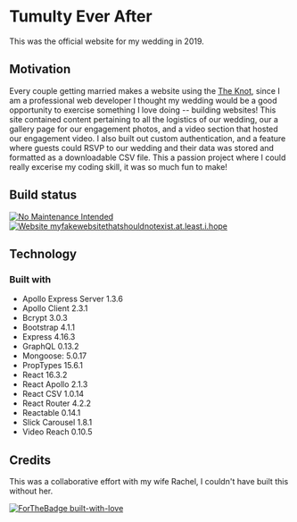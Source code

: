 # Tumulty Ever After

This was the official website for my wedding in 2019.

## Motivation

Every couple getting married makes a website using the [The Knot](https://theknot.com), since I am a professional web developer I thought my wedding would be a good opportunity to exercise something I love doing -- building websites! This site contained content pertaining to all the logistics of our wedding, our a gallery page for our engagement photos, and a video section that hosted our engagement video. I also built out custom authentication, and a feature where guests could RSVP to our wedding and their data was stored and formatted as a downloadable CSV file. This a passion project where I could really excerise my coding skill, it was so much fun to make!

## Build status

[![No Maintenance Intended](http://unmaintained.tech/badge.svg)](http://unmaintained.tech/)
[![Website myfakewebsitethatshouldnotexist.at.least.i.hope](https://img.shields.io/website-up-down-green-red/http/myfakewebsitethatshouldnotexist.at.least.i.hope.svg)](http://myfakewebsitethatshouldnotexist.at.least.i.hope/)


## Technology

### Built with   
  * Apollo Express Server 1.3.6
  * Apollo Client 2.3.1
  * Bcrypt 3.0.3
  * Bootstrap 4.1.1
  * Express 4.16.3
  * GraphQL 0.13.2
  * Mongoose: 5.0.17
  * PropTypes 15.6.1
  * React 16.3.2
  * React Apollo 2.1.3
  * React CSV 1.0.14
  * React Router 4.2.2
  * Reactable 0.14.1
  * Slick Carousel 1.8.1
  * Video Reach 0.10.5


  
## Credits

This was a collaborative effort with my wife Rachel, I couldn't have built this without her.

[![ForTheBadge built-with-love](http://ForTheBadge.com/images/badges/built-with-love.svg)](https://GitHub.com/Naereen/)
